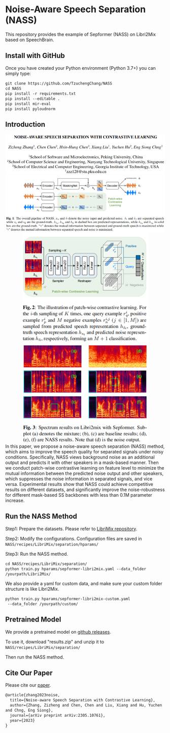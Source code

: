 # Noise-Aware Speech Separation (NASS)

This repository provides the example of Sepformer (NASS) on Libri2Mix based on SpeechBrain.

## Install with GitHub

Once you have created your Python environment (Python 3.7+) you can simply type:

```shell
git clone https://github.com/TzuchengChang/NASS
cd NASS
pip install -r requirements.txt
pip install --editable .
pip install mir-eval
pip install pyloudnorm
```

## Introduction

<img src=".\fig4.png" style="zoom:80%;" />

<img src=".\fig1.png" style="zoom:80%;" />

<center class="half">
<img src=".\fig2.png" width=400/>
<img src=".\fig3.png" width=400/>
</center>
In this paper, we propose a noise-aware speech separation (NASS) method, which aims to improve the speech quality for separated signals under noisy conditions. Specifically, NASS views background noise as an additional output and predicts it with other speakers in a mask-based manner. Then we conduct patch-wise contrastive learning on feature level to minimize the mutual information between the predicted noise output and other speakers, which suppresses the noise information in separated signals, and vice versa. Experimental results show that NASS could achieve competitive results on different datasets, and significantly improve the noise-robustness for different mask-based SS backbones with less than 0.1M parameter increase.

## Run the NASS Method #####

Step1: Prepare the datasets. 
Please refer to [LibriMix repository](https://github.com/JorisCos/LibriMix).

Step2: Modify the configurations.
Configuration files are saved in `NASS/recipes/LibriMix/separation/hparams/`

Step3: Run the NASS method.

```shell
cd NASS/recipes/LibriMix/separation/
python train.py hparams/sepformer-libri2mix.yaml --data_folder /yourpath/Libri2Mix/
```

We also provide a yaml for custom data, and make sure your custom folder structure is like Libri2Mix.

```shell
python train.py hparams/sepformer-libri2mix-custom.yaml
 --data_folder /yourpath/custom/
```

## Pretrained Model #####

We provide a pretrained model on [github releases](https://github.com/TzuchengChang/NASS/releases/tag/Pretrained_Model).

To use it, download "results.zip" and unzip it to `NASS/recipes/LibriMix/separation/`

Then run the NASS method.

## Cite Our Paper #####

Please cite our [paper](https://arxiv.org/abs/2305.10761).

```
@article{zhang2023noise,
  title={Noise-aware Speech Separation with Contrastive Learning},
  author={Zhang, Zizheng and Chen, Chen and Liu, Xiang and Hu, Yuchen and Chng, Eng Siong},
  journal={arXiv preprint arXiv:2305.10761},
  year={2023}
}
```
